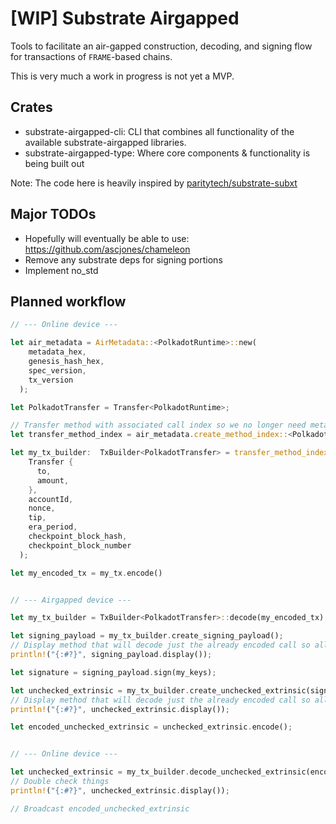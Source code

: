 # [WIP] Substrate Airgapped

Tools to facilitate an air-gapped construction, decoding, and signing flow for transactions of `FRAME`-based chains.

This is very much a work in progress is not yet a MVP.

## Crates

- substrate-airgapped-cli: CLI that combines all functionality of the available substrate-airgapped libraries.
- substrate-airgapped-type: Where core components & functionality is being built out

Note: The code here is heavily inspired by [paritytech/substrate-subxt](https://github.com/paritytech/substrate-subxt)

## Major TODOs

- Hopefully will eventually be able to use: https://github.com/ascjones/chameleon
- Remove any substrate deps for signing portions
- Implement no_std

## Planned workflow

```rust
// --- Online device ---

let air_metadata = AirMetadata::<PolkadotRuntime>::new(
    metadata_hex,
    genesis_hash_hex,
    spec_version,
    tx_version
  );

let PolkadotTransfer = Transfer<PolkadotRuntime>;

// Transfer method with associated call index so we no longer need metadata
let transfer_method_index = air_metadata.create_method_index::<PolkadotTransfer>();

let my_tx_builder:  TxBuilder<PolkadotTransfer> = transfer_method_index::create_tx_builder(
    Transfer {
      to,
      amount,
    },
    accountId,
    nonce,
    tip,
    era_period,
    checkpoint_block_hash,
    checkpoint_block_number
  );

let my_encoded_tx = my_tx.encode()


// --- Airgapped device ---

let my_tx_builder = TxBuilder<PolkadotTransfer>::decode(my_encoded_tx);

let signing_payload = my_tx_builder.create_signing_payload();
// Display method that will decode just the already encoded call so all parts can be viewed.
println!("{:#?}", signing_payload.display());

let signature = signing_payload.sign(my_keys);

let unchecked_extrinsic = my_tx_builder.create_unchecked_extrinsic(signature);
// Display method that will decode just the already encoded call so all parts can be viewed.
println!("{:#?}", unchecked_extrinsic.display());

let encoded_unchecked_extrinsic = unchecked_extrinsic.encode();


// --- Online device ---

let unchecked_extrinsic = my_tx_builder.decode_unchecked_extrinsic(encoded_unchecked_extrinsic);
// Double check things
println!("{:#?}", unchecked_extrinsic.display());

// Broadcast encoded_unchecked_extrinsic

```
